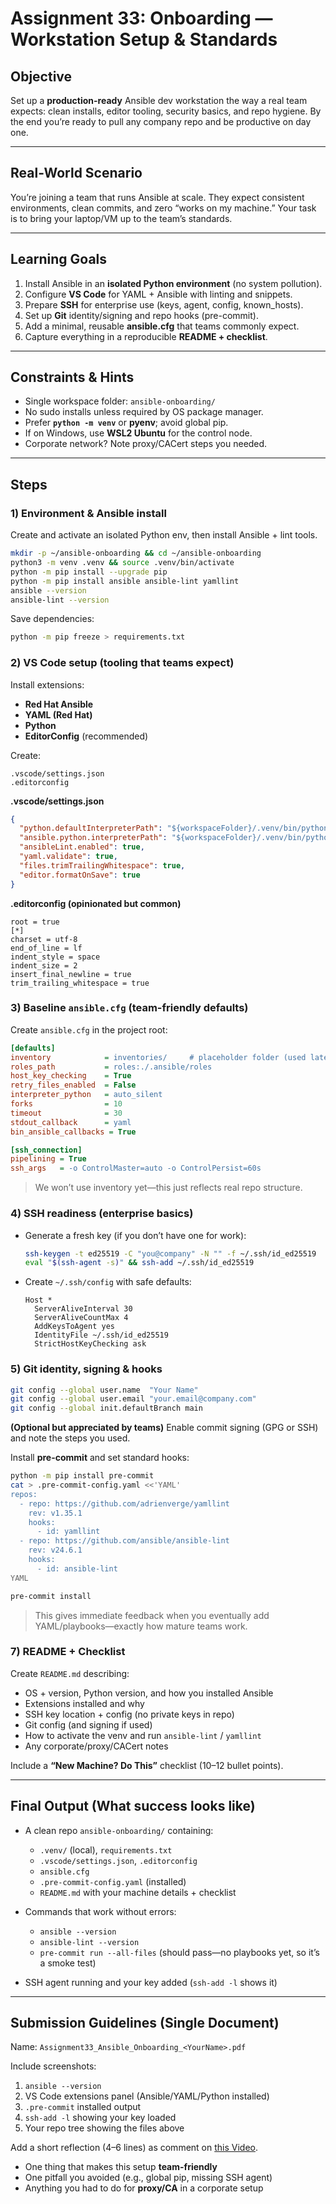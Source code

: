 # Assignment 33: **Onboarding — Workstation Setup & Standards**

## Objective

Set up a **production-ready** Ansible dev workstation the way a real team expects: clean installs, editor tooling, security basics, and repo hygiene. By the end you’re ready to pull any company repo and be productive on day one.

---

## Real-World Scenario

You’re joining a team that runs Ansible at scale. They expect consistent environments, clean commits, and zero “works on my machine.” Your task is to bring your laptop/VM up to the team’s standards.

---

## Learning Goals

1. Install Ansible in an **isolated Python environment** (no system pollution).
2. Configure **VS Code** for YAML + Ansible with linting and snippets.
3. Prepare **SSH** for enterprise use (keys, agent, config, known_hosts).
4. Set up **Git** identity/signing and repo hooks (pre-commit).
5. Add a minimal, reusable **ansible.cfg** that teams commonly expect.
6. Capture everything in a reproducible **README + checklist**.

---

## Constraints & Hints

* Single workspace folder: `ansible-onboarding/`
* No sudo installs unless required by OS package manager.
* Prefer **`python -m venv`** or **pyenv**; avoid global pip.
* If on Windows, use **WSL2 Ubuntu** for the control node.
* Corporate network? Note proxy/CACert steps you needed.

---

## Steps

### 1) Environment & Ansible install

Create and activate an isolated Python env, then install Ansible + lint tools.

```bash
mkdir -p ~/ansible-onboarding && cd ~/ansible-onboarding
python3 -m venv .venv && source .venv/bin/activate
python -m pip install --upgrade pip
python -m pip install ansible ansible-lint yamllint
ansible --version
ansible-lint --version
```

Save dependencies:

```bash
python -m pip freeze > requirements.txt
```

### 2) VS Code setup (tooling that teams expect)

Install extensions:

* **Red Hat Ansible**
* **YAML (Red Hat)**
* **Python**
* **EditorConfig** (recommended)

Create:

```
.vscode/settings.json
.editorconfig
```

**.vscode/settings.json**

```json
{
  "python.defaultInterpreterPath": "${workspaceFolder}/.venv/bin/python",
  "ansible.python.interpreterPath": "${workspaceFolder}/.venv/bin/python",
  "ansibleLint.enabled": true,
  "yaml.validate": true,
  "files.trimTrailingWhitespace": true,
  "editor.formatOnSave": true
}
```

**.editorconfig (opinionated but common)**

```
root = true
[*]
charset = utf-8
end_of_line = lf
indent_style = space
indent_size = 2
insert_final_newline = true
trim_trailing_whitespace = true
```

### 3) Baseline `ansible.cfg` (team-friendly defaults)

Create `ansible.cfg` in the project root:

```ini
[defaults]
inventory            = inventories/     # placeholder folder (used later)
roles_path           = roles:./.ansible/roles
host_key_checking    = True
retry_files_enabled  = False
interpreter_python   = auto_silent
forks                = 10
timeout              = 30
stdout_callback      = yaml
bin_ansible_callbacks = True

[ssh_connection]
pipelining = True
ssh_args   = -o ControlMaster=auto -o ControlPersist=60s
```

> We won’t use inventory yet—this just reflects real repo structure.

### 4) SSH readiness (enterprise basics)

* Generate a fresh key (if you don’t have one for work):

  ```bash
  ssh-keygen -t ed25519 -C "you@company" -N "" -f ~/.ssh/id_ed25519
  eval "$(ssh-agent -s)" && ssh-add ~/.ssh/id_ed25519
  ```
* Create `~/.ssh/config` with safe defaults:

  ```
  Host *
    ServerAliveInterval 30
    ServerAliveCountMax 4
    AddKeysToAgent yes
    IdentityFile ~/.ssh/id_ed25519
    StrictHostKeyChecking ask
  ```

### 5) Git identity, signing & hooks

```bash
git config --global user.name  "Your Name"
git config --global user.email "your.email@company.com"
git config --global init.defaultBranch main
```

**(Optional but appreciated by teams)** Enable commit signing (GPG or SSH) and note the steps you used.

Install **pre-commit** and set standard hooks:

```bash
python -m pip install pre-commit
cat > .pre-commit-config.yaml <<'YAML'
repos:
  - repo: https://github.com/adrienverge/yamllint
    rev: v1.35.1
    hooks:
      - id: yamllint
  - repo: https://github.com/ansible/ansible-lint
    rev: v24.6.1
    hooks:
      - id: ansible-lint
YAML

pre-commit install
```

> This gives immediate feedback when you eventually add YAML/playbooks—exactly how mature teams work.

### 7) README + Checklist

Create `README.md` describing:

* OS + version, Python version, and how you installed Ansible
* Extensions installed and why
* SSH key location + config (no private keys in repo)
* Git config (and signing if used)
* How to activate the venv and run `ansible-lint` / `yamllint`
* Any corporate/proxy/CACert notes

Include a **“New Machine? Do This”** checklist (10–12 bullet points).

---

## Final Output (What success looks like)

* A clean repo `ansible-onboarding/` containing:

  * `.venv/` (local), `requirements.txt`
  * `.vscode/settings.json`, `.editorconfig`
  * `ansible.cfg`
  * `.pre-commit-config.yaml` (installed)
  * `README.md` with your machine details + checklist
* Commands that work without errors:

  * `ansible --version`
  * `ansible-lint --version`
  * `pre-commit run --all-files` (should pass—no playbooks yet, so it’s a smoke test)
* SSH agent running and your key added (`ssh-add -l` shows it)

---

## Submission Guidelines (Single Document)

Name: `Assignment33_Ansible_Onboarding_<YourName>.pdf`

Include screenshots:

1. `ansible --version`
2. VS Code extensions panel (Ansible/YAML/Python installed)
3. `.pre-commit` installed output
4. `ssh-add -l` showing your key loaded
5. Your repo tree showing the files above

Add a short reflection (4–6 lines) as comment on [this Video](https://youtube.com/live/XqqlV1wbVQ8?feature=share). 

* One thing that makes this setup **team-friendly**
* One pitfall you avoided (e.g., global pip, missing SSH agent)
* Anything you had to do for **proxy/CA** in a corporate setup

